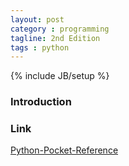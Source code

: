 ```yaml
---
layout: post
category : programming
tagline: 2nd Edition
tags : python
---        
```

{% include JB/setup %}

### Introduction

### Link
<a target="_blank"  href="{{ BASE_PATH }}/books/Python Pocket Reference.html">Python-Pocket-Reference</a>